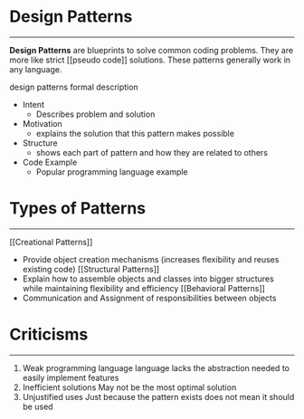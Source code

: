 # Design Patterns
---
 **Design Patterns** are blueprints to solve common coding problems. They are more like strict [[pseudo code]] solutions. These patterns generally work in any  language.

design patterns formal description 
 - Intent 
	 - Describes problem and solution
 - Motivation
	 - explains the solution that this pattern makes possible
 - Structure
	 -  shows each part of pattern and how they are related to others
 - Code Example
	 - Popular programming language example



# Types of Patterns
---
[[Creational Patterns]] 
- Provide object creation mechanisms (increases flexibility and reuses existing code)
[[Structural Patterns]]
- Explain how to assemble objects and classes into bigger structures while maintaining flexibility and efficiency
[[Behavioral Patterns]]
- Communication and Assignment of responsibilities between objects


# Criticisms
---
1. Weak programming language
	language lacks the abstraction needed to easily implement features
2. Inefficient solutions
	May not be the most optimal solution
3. Unjustified uses
	Just because the pattern exists does not mean it should be used

